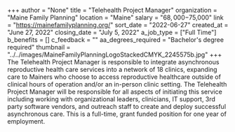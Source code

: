 +++
author = "None"
title = "Telehealth Project Manager"
organization = "Maine Family Planning"
location = "Maine"
salary = "$68,000-$75,000"
link = "https://mainefamilyplanning.org/"
sort_date = "2022-06-27"
created_at = "June 27, 2022"
closing_date = "July 5, 2022"
a_job_type = ["Full Time"]
b_benefits = []
c_feedback = ""
aa_degrees_required = "Bachelor's degree required"
thumbnail = "../../images/MaineFamilyPlanningLogoStackedCMYK_2245575b.jpg"
+++
The Telehealth Project Manager is responsible to integrate asynchronous reproductive health care services into a network of 18 clinics, expanding care to Mainers who choose to access reproductive healthcare outside of clinical hours of operation and/or an in-person clinic setting.  The Telehealth Project Manager will be responsible for all aspects of initiating this service including working with organizational leaders, clinicians, IT support, 3rd party software vendors, and outreach staff to create and deploy successful asynchronous care.  This is a full-time, grant funded position for one year of employment.  
